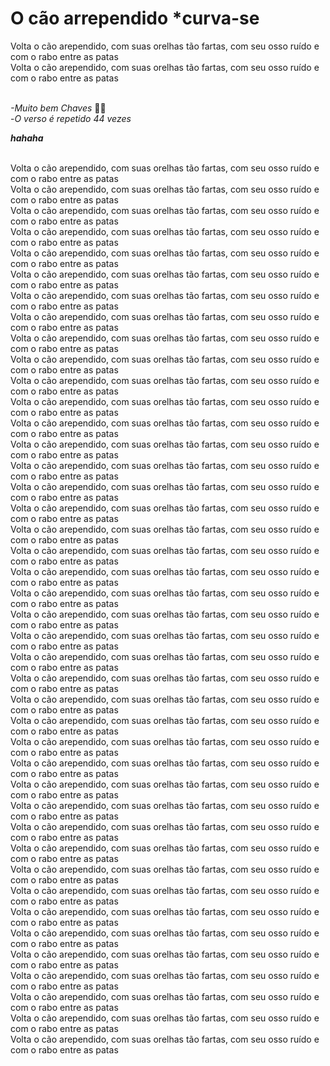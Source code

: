 # O cão arrependido *curva-se

Volta o cão arependido, com suas orelhas tão fartas, com seu osso ruído e com o rabo entre as patas
<br>Volta o cão arependido, com suas orelhas tão fartas, com seu osso ruído e com o rabo entre as patas

<br>*-Muito bem Chaves* 👏👏
<br>-*O verso é repetido 44 vezes*

***hahaha***

<br>Volta o cão arependido, com suas orelhas tão fartas, com seu osso ruído e com o rabo entre as patas
<br>Volta o cão arependido, com suas orelhas tão fartas, com seu osso ruído e com o rabo entre as patas
<br>Volta o cão arependido, com suas orelhas tão fartas, com seu osso ruído e com o rabo entre as patas
<br>Volta o cão arependido, com suas orelhas tão fartas, com seu osso ruído e com o rabo entre as patas
<br>Volta o cão arependido, com suas orelhas tão fartas, com seu osso ruído e com o rabo entre as patas
<br>Volta o cão arependido, com suas orelhas tão fartas, com seu osso ruído e com o rabo entre as patas
<br>Volta o cão arependido, com suas orelhas tão fartas, com seu osso ruído e com o rabo entre as patas
<br>Volta o cão arependido, com suas orelhas tão fartas, com seu osso ruído e com o rabo entre as patas
<br>Volta o cão arependido, com suas orelhas tão fartas, com seu osso ruído e com o rabo entre as patas
<br>Volta o cão arependido, com suas orelhas tão fartas, com seu osso ruído e com o rabo entre as patas
<br>Volta o cão arependido, com suas orelhas tão fartas, com seu osso ruído e com o rabo entre as patas
<br>Volta o cão arependido, com suas orelhas tão fartas, com seu osso ruído e com o rabo entre as patas
<br>Volta o cão arependido, com suas orelhas tão fartas, com seu osso ruído e com o rabo entre as patas
<br>Volta o cão arependido, com suas orelhas tão fartas, com seu osso ruído e com o rabo entre as patas
<br>Volta o cão arependido, com suas orelhas tão fartas, com seu osso ruído e com o rabo entre as patas
<br>Volta o cão arependido, com suas orelhas tão fartas, com seu osso ruído e com o rabo entre as patas
<br>Volta o cão arependido, com suas orelhas tão fartas, com seu osso ruído e com o rabo entre as patas
<br>Volta o cão arependido, com suas orelhas tão fartas, com seu osso ruído e com o rabo entre as patas
<br>Volta o cão arependido, com suas orelhas tão fartas, com seu osso ruído e com o rabo entre as patas
<br>Volta o cão arependido, com suas orelhas tão fartas, com seu osso ruído e com o rabo entre as patas
<br>Volta o cão arependido, com suas orelhas tão fartas, com seu osso ruído e com o rabo entre as patas
<br>Volta o cão arependido, com suas orelhas tão fartas, com seu osso ruído e com o rabo entre as patas
<br>Volta o cão arependido, com suas orelhas tão fartas, com seu osso ruído e com o rabo entre as patas
<br>Volta o cão arependido, com suas orelhas tão fartas, com seu osso ruído e com o rabo entre as patas
<br>Volta o cão arependido, com suas orelhas tão fartas, com seu osso ruído e com o rabo entre as patas
<br>Volta o cão arependido, com suas orelhas tão fartas, com seu osso ruído e com o rabo entre as patas
<br>Volta o cão arependido, com suas orelhas tão fartas, com seu osso ruído e com o rabo entre as patas
<br>Volta o cão arependido, com suas orelhas tão fartas, com seu osso ruído e com o rabo entre as patas
<br>Volta o cão arependido, com suas orelhas tão fartas, com seu osso ruído e com o rabo entre as patas
<br>Volta o cão arependido, com suas orelhas tão fartas, com seu osso ruído e com o rabo entre as patas
<br>Volta o cão arependido, com suas orelhas tão fartas, com seu osso ruído e com o rabo entre as patas
<br>Volta o cão arependido, com suas orelhas tão fartas, com seu osso ruído e com o rabo entre as patas
<br>Volta o cão arependido, com suas orelhas tão fartas, com seu osso ruído e com o rabo entre as patas
<br>Volta o cão arependido, com suas orelhas tão fartas, com seu osso ruído e com o rabo entre as patas
<br>Volta o cão arependido, com suas orelhas tão fartas, com seu osso ruído e com o rabo entre as patas
<br>Volta o cão arependido, com suas orelhas tão fartas, com seu osso ruído e com o rabo entre as patas
<br>Volta o cão arependido, com suas orelhas tão fartas, com seu osso ruído e com o rabo entre as patas
<br>Volta o cão arependido, com suas orelhas tão fartas, com seu osso ruído e com o rabo entre as patas
<br>Volta o cão arependido, com suas orelhas tão fartas, com seu osso ruído e com o rabo entre as patas
<br>Volta o cão arependido, com suas orelhas tão fartas, com seu osso ruído e com o rabo entre as patas
<br>Volta o cão arependido, com suas orelhas tão fartas, com seu osso ruído e com o rabo entre as patas
<br>Volta o cão arependido, com suas orelhas tão fartas, com seu osso ruído e com o rabo entre as patas
